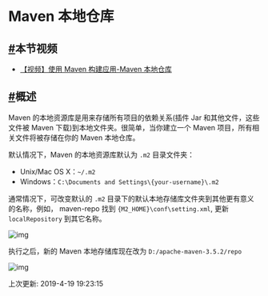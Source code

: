 # Maven 本地仓库

## [#](https://funtl.com/zh/maven/Maven-本地仓库.html#本节视频)本节视频

- [【视频】使用 Maven 构建应用-Maven 本地仓库](https://www.bilibili.com/video/av24451974/)

## [#](https://funtl.com/zh/maven/Maven-本地仓库.html#概述)概述

Maven 的本地资源库是用来存储所有项目的依赖关系(插件 Jar 和其他文件，这些文件被 Maven 下载)到本地文件夹。很简单，当你建立一个 Maven 项目，所有相关文件将被存储在你的 Maven 本地仓库。

默认情况下，Maven 的本地资源库默认为 `.m2` 目录文件夹：

- Unix/Mac OS X：`~/.m2`
- Windows：`C:\Documents and Settings\{your-username}\.m2`

通常情况下，可改变默认的 `.m2` 目录下的默认本地存储库文件夹到其他更有意义的名称，例如， maven-repo 找到 `{M2_HOME}\conf\setting.xml`, 更新 `localRepository` 到其它名称。

![img](https://funtl.com/assets/Lusifer1511452605.png)

执行之后，新的 Maven 本地存储库现在改为 `D:/apache-maven-3.5.2/repo`

![img](https://funtl.com/assets/Lusifer1511452727.png)

上次更新: 2019-4-19 19:23:15